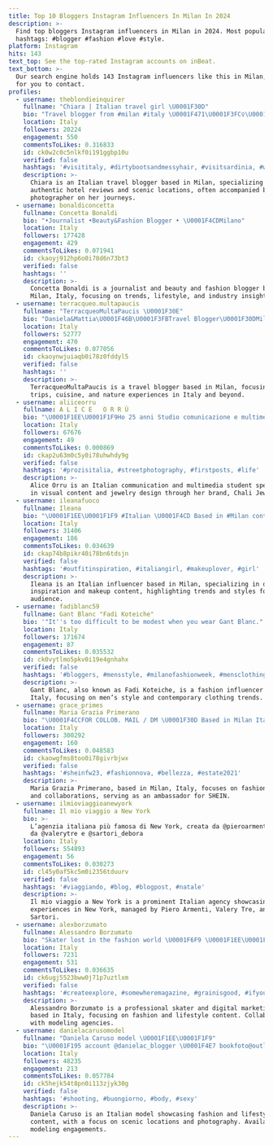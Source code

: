 ```yaml
---
title: Top 10 Bloggers Instagram Influencers In Milan In 2024
description: >-
  Find top bloggers Instagram influencers in Milan in 2024. Most popular
  hashtags: #blogger #fashion #love #style.
platform: Instagram
hits: 143
text_top: See the top-rated Instagram accounts on inBeat.
text_bottom: >-
  Our search engine holds 143 Instagram influencers like this in Milan, Italy
  for you to contact.
profiles:
  - username: theblondieinquirer
    fullname: "Chiara | Italian travel girl \U0001F30D"
    bio: "Travel blogger from #milan #italy \U0001F471\U0001F3FC‍♀️\U0001F1EE\U0001F1F9 ✰ Authentic hotels & nice locations ➳ I travel with a Sexy Photographer \U0001F4F8 and a huge suitcase: join us! ✈️"
    location: Italy
    followers: 20224
    engagement: 550
    commentsToLikes: 0.316833
    id: ck0w2c0c5nlkf0i191ggbp10u
    verified: false
    hashtags: '#visititaly, #dirtybootsandmessyhair, #visitsardinia, #wanderwoman'
    description: >-
      Chiara is an Italian travel blogger based in Milan, specializing in
      authentic hotel reviews and scenic locations, often accompanied by a
      photographer on her journeys.
  - username: bonaldiconcetta
    fullname: Concetta Bonaldi
    bio: "•Journalist •Beauty&Fashion Blogger • \U0001F4CDMilano"
    location: Italy
    followers: 177428
    engagement: 429
    commentsToLikes: 0.071941
    id: ckaoyj912hp6o0i78d6n73bt3
    verified: false
    hashtags: ''
    description: >-
      Concetta Bonaldi is a journalist and beauty and fashion blogger based in
      Milan, Italy, focusing on trends, lifestyle, and industry insights.
  - username: terracqueo.multapaucis
    fullname: "TerracqueoMultaPaucis \U0001F30E"
    bio: "Daniela&Mattia\U0001F46B\U0001F3FBTravel Blogger\U0001F30DMilano\U0001F4CDAmanti dei viaggi On The Road \U0001F698del buon cibo e della natura\U0001F343Segui #terracqueomultapaucis e Leggici su:"
    location: Italy
    followers: 52777
    engagement: 470
    commentsToLikes: 0.077056
    id: ckaoynwjuiaqb0i78z0fddyl5
    verified: false
    hashtags: ''
    description: >-
      TerracqueoMultaPaucis is a travel blogger based in Milan, focusing on road
      trips, cuisine, and nature experiences in Italy and beyond.
  - username: aliiceorru
    fullname: A L I C E   O R R Ù
    bio: "\U0001F1EE\U0001F1F9Ho 25 anni Studio comunicazione e multimedialità Ho creato @chali_jewels\U0001F48D"
    location: Italy
    followers: 67676
    engagement: 49
    commentsToLikes: 0.000869
    id: ckap2u63m0c5y0i78uhwhdy9g
    verified: false
    hashtags: '#prozisitalia, #streetphotography, #firstposts, #life'
    description: >-
      Alice Orru is an Italian communication and multimedia student specializing
      in visual content and jewelry design through her brand, Chali Jewels.
  - username: ileanafuoco
    fullname: Ileana
    bio: "\U0001F1EE\U0001F1F9 #Italian \U0001F4CD Based in #Milan contact.ileanafuoco@gmail.com"
    location: Italy
    followers: 31406
    engagement: 186
    commentsToLikes: 0.034639
    id: ckap74b8pikr40i78bn6tdsjn
    verified: false
    hashtags: '#outfitinspiration, #italiangirl, #makeuplover, #girl'
    description: >-
      Ileana is an Italian influencer based in Milan, specializing in outfit
      inspiration and makeup content, highlighting trends and styles for her
      audience.
  - username: fadiblanc59
    fullname: Gant Blanc "Fadi Koteiche"
    bio: '"It''s too difficult to be modest when you wear Gant Blanc."'
    location: Italy
    followers: 171674
    engagement: 87
    commentsToLikes: 0.035532
    id: ck0vytlmo5pkv0i19e4gnhahx
    verified: false
    hashtags: '#bloggers, #mensstyle, #milanofashionweek, #mensclothing'
    description: >-
      Gant Blanc, also known as Fadi Koteiche, is a fashion influencer based in
      Italy, focusing on men’s style and contemporary clothing trends.
  - username: grace_primes
    fullname: Maria Grazia Primerano
    bio: "\U0001F4CCFOR COLLOB. MAIL / DM \U0001F30D Based in Milan Italy Ambassador: SHEIN"
    location: Italy
    followers: 300292
    engagement: 160
    commentsToLikes: 0.048583
    id: ckaowgfms8too0i78givrbjwx
    verified: false
    hashtags: '#sheinfw23, #fashionnova, #bellezza, #estate2021'
    description: >-
      Maria Grazia Primerano, based in Milan, Italy, focuses on fashion content
      and collaborations, serving as an ambassador for SHEIN.
  - username: ilmioviaggioanewyork
    fullname: Il mio viaggio a New York
    bio: >-
      L’agenzia italiana più famosa di New York, creata da @pieroarmenti gestita
      da @valerytre e @sartori_debora
    location: Italy
    followers: 554893
    engagement: 56
    commentsToLikes: 0.030273
    id: cl45y0af5kc5m0i2356tduurv
    verified: false
    hashtags: '#viaggiando, #blog, #blogpost, #natale'
    description: >-
      Il mio viaggio a New York is a prominent Italian agency showcasing travel
      experiences in New York, managed by Piero Armenti, Valery Tre, and Debora
      Sartori.
  - username: alexborzumato
    fullname: Alessandro Borzumato
    bio: "Skater lost in the fashion world \U0001F6F9 \U0001F1EE\U0001F1F9@boommodels \U0001F1E9\U0001F1F0@lemanagement \U0001F468\U0001F3FB‍\U0001F4BBDigital Marketing @start2impact"
    location: Italy
    followers: 7231
    engagement: 531
    commentsToLikes: 0.036635
    id: ck6ugj5523bww0j71p7uztlxm
    verified: false
    hashtags: '#createexplore, #somewheremagazine, #grainisgood, #ifyouleave'
    description: >-
      Alessandro Borzumato is a professional skater and digital marketing expert
      based in Italy, focusing on fashion and lifestyle content. Collaborates
      with modeling agencies.
  - username: danielacarusomodel
    fullname: "Daniela Caruso model \U0001F1EE\U0001F1F9"
    bio: "\U0001F195️ account @danielac_blogger \U0001F4E7 bookfoto@outlook.it Dal 11/8 in #sicilia disp a spostamenti Settembre #puglia #costieraamalfitana"
    location: Italy
    followers: 48235
    engagement: 213
    commentsToLikes: 0.057784
    id: ck5hejk54t8pn0i113zjyk30g
    verified: false
    hashtags: '#shooting, #buongiorno, #body, #sexy'
    description: >-
      Daniela Caruso is an Italian model showcasing fashion and lifestyle
      content, with a focus on scenic locations and photography. Available for
      modeling engagements.
---
```


